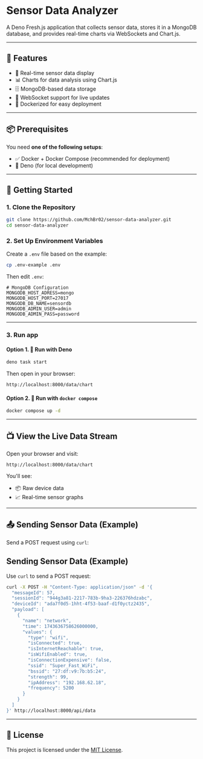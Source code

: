 # Sensor Data Analyzer

A Deno Fresh.js application that collects sensor data, stores it in a MongoDB database, and provides real-time charts via WebSockets and Chart.js.

---

## 🚀 Features

- 📡 Real-time sensor data display
- 📊 Charts for data analysis using Chart.js
- 🗄️ MongoDB-based data storage
- 🔌 WebSocket support for live updates
- 🐳 Dockerized for easy deployment

---

## 📦 Prerequisites

You need **one of the following setups**:

- ✅ Docker + Docker Compose (recommended for deployment)
- 🧪 Deno (for local development)

---

## 🔧 Getting Started

### 1. Clone the Repository

```bash
git clone https://github.com/MchBr02/sensor-data-analyzer.git
cd sensor-data-analyzer
```

### 2. Set Up Environment Variables

Create a `.env` file based on the example:

```bash
cp .env-example .env
```

Then edit `.env`:

```env
# MongoDB Configuration
MONGODB_HOST_ADRESS=mongo
MONGODB_HOST_PORT=27017
MONGODB_DB_NAME=sensordb
MONGODB_ADMIN_USER=admin
MONGODB_ADMIN_PASS=password
```

---

### 3. Run app
#### Option 1. 🧪 Run with Deno

```bash
deno task start
```

Then open in your browser:

```
http://localhost:8000/data/chart
```

#### Option 2. 🐳 Run with `docker compose`


```bash
docker compose up -d
```

---

## 📺 View the Live Data Stream

Open your browser and visit:

```
http://localhost:8000/data/chart
```

You'll see:
- 📦 Raw device data
- 📈 Real-time sensor graphs

---

## 📤 Sending Sensor Data (Example)

Send a POST request using `curl`:

## Sending Sensor Data (Example)
Use `curl` to send a POST request:
```bash
curl -X POST -H "Content-Type: application/json" -d '{
  "messageId": 57,
  "sessionId": "944g3a81-2217-783b-9ha3-226376hdzabc",
  "deviceId": "ada7f0d5-1hht-4f53-baaf-d1f0yctz2435",
  "payload": [
    {
      "name": "network",
      "time": 1743636758626000000,
      "values": {
        "type": "wifi",
        "isConnected": true,
        "isInternetReachable": true,
        "isWifiEnabled": true,
        "isConnectionExpensive": false,
        "ssid": "Super_Fast_WiFi",
        "bssid": "27:df:v9:7b:b5:24",
        "strength": 99,
        "ipAddress": "192.168.62.18",
        "frequency": 5200
      }
    }
  ]
}' http://localhost:8000/api/data
```


---

## 📄 License

This project is licensed under the [MIT License](LICENSE.md).
